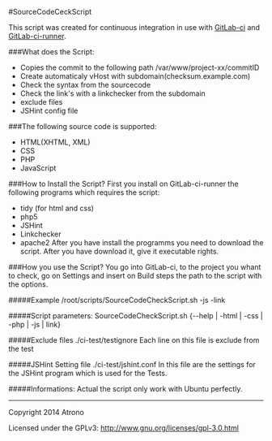 #SourceCodeCeckScript

This script was created for continuous integration in use with [GitLab-ci](https://github.com/gitlabhq/gitlab-ci) and [GitLab-ci-runner](https://github.com/gitlabhq/gitlab-ci-runner).

###What does the Script:
* Copies the commit to the following path  /var/www/project-xx/commitID
* Create automaticaly vHost with subdomain(checksum.example.com)
* Check the syntax from the sourcecode
* Check the link's with a linkchecker from the subdomain
* exclude files
* JSHint config file

###The following source code is supported:
* HTML(XHTML, XML) 
* CSS
* PHP
* JavaScript

###How to Install the Script?
First you install on GitLab-ci-runner the following programs which requires the script:
* tidy (for html and css)
* php5
* JSHint
* Linkchecker
* apache2 
After you have install the programms you need to download the script. After you have download it, give it executable rights.

###How you use the Script?
You go into GitLab-ci, to the project you whant to check, go on Settings and insert on Build steps the path to the script with the options.

#####Example
    /root/scripts/SourceCodeCheckScript.sh -js -link

#####Script parameters:
    SourceCodeCheckScript.sh {--help | -html | -css | -php | -js | link}

#####Exclude files
    ./ci-test/testignore
Each line on this file is exclude from the test

#####JSHint Setting file
    ./ci-test/jshint.conf
In this file are the settings for the JSHint program which is used for the Tests.

#####Informations:
Actual the script only work with Ubuntu perfectly.

---
Copyright 2014 Atrono

Licensed under the GPLv3: http://www.gnu.org/licenses/gpl-3.0.html

